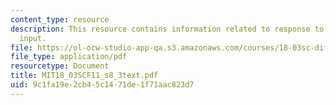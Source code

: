 ```yaml
---
content_type: resource
description: This resource contains information related to response to discontinuous
  input.
file: https://ol-ocw-studio-app-qa.s3.amazonaws.com/courses/18-03sc-differential-equations-fall-2011/9c1fa19e2cb45c1471de1f71aac823d7_MIT18_03SCF11_s8_3text.pdf
file_type: application/pdf
resourcetype: Document
title: MIT18_03SCF11_s8_3text.pdf
uid: 9c1fa19e-2cb4-5c14-71de-1f71aac823d7
---
```

